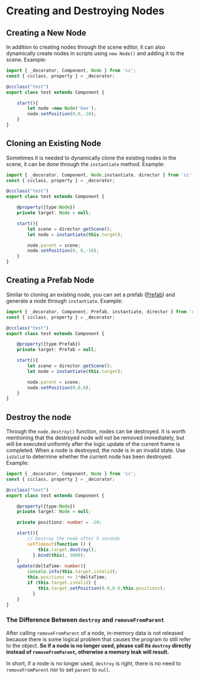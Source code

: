 # Creating and Destroying Nodes

## Creating a New Node

In addition to creating nodes through the scene editor, it can also dynamically create nodes in scripts using `new Node()` and adding it to the scene. Example:

```typescript
import { _decorator, Component, Node } from 'cc';
const { ccclass, property } = _decorator;

@ccclass("test")
export class test extends Component {

    start(){
        let node =new Node('box');
        node.setPosition(0,0,-10);
    }
}
```

## Cloning an Existing Node

Sometimes it is needed to dynamically clone the existing nodes in the scene, it can be done through the `instantiate` method. Example:

```typescript
import { _decorator, Component, Node,instantiate, director } from 'cc';
const { ccclass, property } = _decorator;

@ccclass("test")
export class test extends Component {

    @property({type:Node})
    private target: Node = null;

    start(){
        let scene = director.getScene();
        let node = instantiate(this.target);

        node.parent = scene;
        node.setPosition(0, 0,-10);
    }
}
```

## Creating a Prefab Node

Similar to cloning an existing node, you can set a prefab ([Prefab](..\asset\prefab.md)) and generate a node through `instantiate`. Example:

```typescript
import { _decorator, Component, Prefab, instantiate, director } from 'cc';
const { ccclass, property } = _decorator;

@ccclass("test")
export class test extends Component {

    @property({type:Prefab})
    private target: Prefab = null;

    start(){
        let scene = director.getScene();
        let node = instantiate(this.target);

        node.parent = scene;
        node.setPosition(0,0,0);
    }
}
```

## Destroy the node

Through the `node.destroy()` function, nodes can be destroyed. It is worth mentioning that the destroyed node will not be removed immediately, but will be executed uniformly after the logic update of the current frame is completed. When a node is destroyed, the node is in an invalid state. Use `isValid` to determine whether the current node has been destroyed. Example:

```typescript
import { _decorator, Component, Node } from 'cc';
const { ccclass, property } = _decorator;

@ccclass("test")
export class test extends Component {

    @property({type:Node})
    private target: Node = null;

    private positionz: number = -20;

    start(){
        // Destroy the node after 5 seconds
        setTimeout(function () {
            this.target.destroy();
          }.bind(this), 5000);
    }
    update(deltaTime: number){
        console.info(this.target.isValid);
        this.positionz += 1*deltaTime;
        if (this.target.isValid) {
            this.target.setPosition(0.0,0.0,this.positionz);
          }
    }
}
```

### The Difference Between `destroy` and `removeFromParent`

After calling `removeFromParent` of a node, in-memory data is not released because there is some logical problem that causes the program to still refer to the object. **So if a node is no longer used, please call its `destroy` directly instead of `removeFromParent`, otherwise a memory leak will result.**

In short, if a node is no longer used, `destroy` is right, there is no need to `removeFromParent` nor to set `parent` to `null`.
